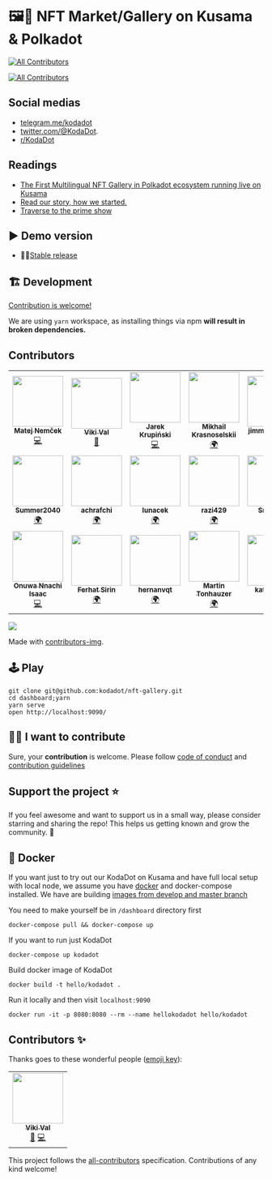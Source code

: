# 🖼👀 NFT Market/Gallery on Kusama & Polkadot
<!-- ALL-CONTRIBUTORS-BADGE:START - Do not remove or modify this section -->
[![All Contributors](https://img.shields.io/badge/all_contributors-20-orange.svg?style=flat-square)](#contributors-)
<!-- ALL-CONTRIBUTORS-BADGE:END -->

<!-- ALL-CONTRIBUTORS-BADGE:START - Do not remove or modify this section -->
[![All Contributors](https://img.shields.io/badge/all_contributors-1-orange.svg?style=flat-square)](#contributors-)
<!-- ALL-CONTRIBUTORS-BADGE:END -->


## Social medias
* [telegram.me/kodadot](https://t.me/kodadot)
* [twitter.com/@KodaDot](https://twitter.com/KodaDot).
* [r/KodaDot](https://www.reddit.com/r/KodaDot/)

## Readings 
* [The First Multilingual NFT Gallery in Polkadot ecosystem running live on Kusama](https://medium.com/kodadot/the-first-multilingual-nft-gallery-in-polkadot-ecosystem-running-live-on-kusama-b8f7566770be)
* [Read our story, how we started.](https://medium.com/kodadot/kodadot-nft-explorer-f2c3a326a856)
* [Traverse to the prime show](https://medium.com/kodadot/traverse-to-the-prime-show-733d6046d3f5)

## ▶️ Demo version

* 👩‍✈️[Stable release](https://nft.kodadot.xyz/)

## 🏗 Development

[Contribution is welcome!](CONTRIBUTING.md)

We are using `yarn` workspace, as installing things via npm **will result in broken dependencies.**

## Contributors 

<a href="https://github.com/kodadot/nft-gallery/graphs/contributors">
<!-- ALL-CONTRIBUTORS-LIST:START - Do not remove or modify this section -->
<!-- prettier-ignore-start -->
<!-- markdownlint-disable -->
<table>
  <tr>
    <td align="center"><a href="https://twitter.com/yangwao"><img src="https://avatars.githubusercontent.com/u/5887929?v=4?s=100" width="100px;" alt=""/><br /><sub><b>Matej Nemček</b></sub></a><br /><a href="https://github.com/kodadot/nft-gallery/commits?author=yangwao" title="Code">💻</a></td>
    <td align="center"><a href="https://github.com/vikiival"><img src="https://avatars.githubusercontent.com/u/22471030?v=4?s=100" width="100px;" alt=""/><br /><sub><b>Viki Val</b></sub></a><br /><a href="#research-vikiival" title="Research">🔬</a></td>
    <td align="center"><a href="https://github.com/JKrupinski"><img src="https://avatars.githubusercontent.com/u/15692855?v=4?s=100" width="100px;" alt=""/><br /><sub><b>Jarek Krupiński</b></sub></a><br /><a href="https://github.com/kodadot/nft-gallery/commits?author=JKrupinski" title="Code">💻</a></td>
    <td align="center"><a href="https://github.com/coreman000"><img src="https://avatars.githubusercontent.com/u/14929454?v=4?s=100" width="100px;" alt=""/><br /><sub><b>Mikhail Krasnoselskii</b></sub></a><br /><a href="#translation-coreman000" title="Translation">🌍</a></td>
    <td align="center"><a href="https://github.com/jimmy-tudeski"><img src="https://avatars.githubusercontent.com/u/68714636?v=4?s=100" width="100px;" alt=""/><br /><sub><b>jimmy-tudeski</b></sub></a><br /><a href="#translation-jimmy-tudeski" title="Translation">🌍</a></td>
    <td align="center"><a href="https://github.com/harrymoneyy"><img src="https://avatars.githubusercontent.com/u/79300644?v=4?s=100" width="100px;" alt=""/><br /><sub><b>Harry</b></sub></a><br /><a href="#translation-harrymoneyy" title="Translation">🌍</a></td>
    <td align="center"><a href="https://github.com/Curu24"><img src="https://avatars.githubusercontent.com/u/66644637?v=4?s=100" width="100px;" alt=""/><br /><sub><b>Jiri Rozinek</b></sub></a><br /><a href="#translation-Curu24" title="Translation">🌍</a></td>
  </tr>
  <tr>
    <td align="center"><a href="https://github.com/Summer2040"><img src="https://avatars.githubusercontent.com/u/79899319?v=4?s=100" width="100px;" alt=""/><br /><sub><b>Summer2040</b></sub></a><br /><a href="#translation-Summer2040" title="Translation">🌍</a></td>
    <td align="center"><a href="https://github.com/achrafchi"><img src="https://avatars.githubusercontent.com/u/79375373?v=4?s=100" width="100px;" alt=""/><br /><sub><b>achrafchi</b></sub></a><br /><a href="#translation-achrafchi" title="Translation">🌍</a></td>
    <td align="center"><a href="https://github.com/lunacek"><img src="https://avatars.githubusercontent.com/u/25346031?v=4?s=100" width="100px;" alt=""/><br /><sub><b>lunacek</b></sub></a><br /><a href="#translation-lunacek" title="Translation">🌍</a></td>
    <td align="center"><a href="https://github.com/razi429"><img src="https://avatars.githubusercontent.com/u/4163503?v=4?s=100" width="100px;" alt=""/><br /><sub><b>razi429</b></sub></a><br /><a href="#translation-razi429" title="Translation">🌍</a></td>
    <td align="center"><a href="https://snyk.io/"><img src="https://avatars.githubusercontent.com/u/19733683?v=4?s=100" width="100px;" alt=""/><br /><sub><b>Snyk bot</b></sub></a><br /><a href="#security-snyk-bot" title="Security">🛡️</a></td>
    <td align="center"><a href="https://github.com/joaopscastro"><img src="https://avatars.githubusercontent.com/u/79213332?v=4?s=100" width="100px;" alt=""/><br /><sub><b>joaopscastro</b></sub></a><br /><a href="#translation-joaopscastro" title="Translation">🌍</a></td>
    <td align="center"><a href="https://github.com/anindyabaidya"><img src="https://avatars.githubusercontent.com/u/62795016?v=4?s=100" width="100px;" alt=""/><br /><sub><b>anindyabaidya</b></sub></a><br /><a href="#translation-anindyabaidya" title="Translation">🌍</a></td>
  </tr>
  <tr>
    <td align="center"><a href="https://iamonuwa.dev/"><img src="https://avatars.githubusercontent.com/u/6551094?v=4?s=100" width="100px;" alt=""/><br /><sub><b>Onuwa Nnachi Isaac</b></sub></a><br /><a href="https://github.com/kodadot/nft-gallery/commits?author=iamonuwa" title="Code">💻</a></td>
    <td align="center"><a href="https://github.com/ferhatsirin77"><img src="https://avatars.githubusercontent.com/u/71610432?v=4?s=100" width="100px;" alt=""/><br /><sub><b>Ferhat Sirin</b></sub></a><br /><a href="#translation-ferhatsirin77" title="Translation">🌍</a></td>
    <td align="center"><a href="https://github.com/hernanvqt"><img src="https://avatars.githubusercontent.com/u/61509987?v=4?s=100" width="100px;" alt=""/><br /><sub><b>hernanvqt</b></sub></a><br /><a href="#translation-hernanvqt" title="Translation">🌍</a></td>
    <td align="center"><a href="https://github.com/unknow112"><img src="https://avatars.githubusercontent.com/u/20564765?v=4?s=100" width="100px;" alt=""/><br /><sub><b>Martin Tonhauzer</b></sub></a><br /><a href="#translation-unknow112" title="Translation">🌍</a></td>
    <td align="center"><a href="https://github.com/katongo11"><img src="https://avatars.githubusercontent.com/u/70867725?v=4?s=100" width="100px;" alt=""/><br /><sub><b>katongo11</b></sub></a><br /><a href="#translation-katongo11" title="Translation">🌍</a></td>
    <td align="center"><a href="https://github.com/kzyxyz"><img src="https://avatars.githubusercontent.com/u/42226966?v=4?s=100" width="100px;" alt=""/><br /><sub><b>kzyxyz</b></sub></a><br /><a href="#translation-kzyxyz" title="Translation">🌍</a></td>
  </tr>
</table>

<!-- markdownlint-restore -->
<!-- prettier-ignore-end -->

<!-- ALL-CONTRIBUTORS-LIST:END -->
  <img src="https://contrib.rocks/image?repo=kodadot/nft-gallery" />
</a>

Made with [contributors-img](https://contrib.rocks).

## 🕹 Play

```shell
git clone git@github.com:kodadot/nft-gallery.git
cd dashboard;yarn
yarn serve
open http://localhost:9090/
```

## 🙋‍♀️ I want to contribute

Sure, your **contribution** is welcome. Please follow [code of conduct](CODE_OF_CONDUCT.md) and [contribution guidelines](CONTRIBUTING.md)

## Support the project ⭐
If you feel awesome and want to support us in a small way, please consider starring and sharing the repo! This helps us getting known and grow the community. 🙏


## 🐳 Docker
If you want just to try out our KodaDot on Kusama and have full local setup with local node, we assume you have [docker](https://docs.docker.com/get-docker/) and docker-compose installed. We have are building [images from develop and master branch](https://hub.docker.com/r/yangwao/kodadot/tags?page=1&ordering=last_updated)

You need to make yourself be in `/dashboard` directory first
```
docker-compose pull && docker-compose up
```

If you want to run just KodaDot
```
docker-compose up kodadot
```

Build docker image of KodaDot
```
docker build -t hello/kodadot .
```

Run it locally and then visit `localhost:9090`
```
docker run -it -p 8080:8080 --rm --name hellokodadot hello/kodadot
```

## Contributors ✨

Thanks goes to these wonderful people ([emoji key](https://allcontributors.org/docs/en/emoji-key)):

<!-- ALL-CONTRIBUTORS-LIST:START - Do not remove or modify this section -->
<!-- prettier-ignore-start -->
<!-- markdownlint-disable -->
<table>
  <tr>
    <td align="center"><a href="https://github.com/vikiival"><img src="https://avatars.githubusercontent.com/u/22471030?v=4?s=100" width="100px;" alt=""/><br /><sub><b>Viki Val</b></sub></a><br /><a href="#design-vikiival" title="Design">🎨</a> <a href="https://github.com/kodadot/nft-gallery/commits?author=vikiival" title="Code">💻</a></td>
  </tr>
</table>

<!-- markdownlint-restore -->
<!-- prettier-ignore-end -->

<!-- ALL-CONTRIBUTORS-LIST:END -->

This project follows the [all-contributors](https://github.com/all-contributors/all-contributors) specification. Contributions of any kind welcome!